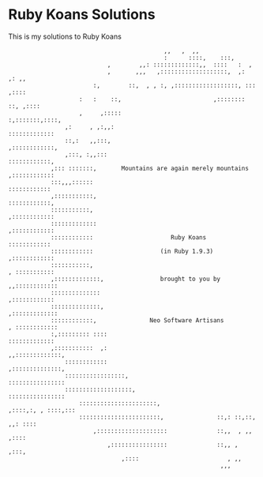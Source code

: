 Ruby Koans Solutions
====
This is my solutions to Ruby Koans
				
												,,   ,  ,,
												:      ::::,    :::,
								,        ,,: :::::::::::::,,  ::::   :  ,
								,       ,,,   ,:::::::::::::::::::,  ,:  ,: ,,
							:,        ::,  , , :, ,::::::::::::::::::, :::  ,::::
						:   :    ::,                          ,:::::::: ::, ,::::
						,     ,:::::                                  :,:::::::,::::,
					,:     , ,:,,:                                       :::::::::::::
					::,:   ,,:::,                                           ,::::::::::::,
					,:::, :,,:::                                               ::::::::::::,
				,::: :::::::,       Mountains are again merely mountains     ,::::::::::::
				:::,,,::::::                                                   ::::::::::::
				,:::::::::::,                                                    ::::::::::::,
				:::::::::::,                                                     ,::::::::::::
				:::::::::::::                                                     ,::::::::::::
				::::::::::::                      Ruby Koans                       ::::::::::::
				::::::::::::                   (in Ruby 1.9.3)                    ,::::::::::::
				:::::::::::,                                                      , :::::::::::
				,:::::::::::::,                brought to you by                 ,,::::::::::::
				::::::::::::::                                                    ,::::::::::::
				::::::::::::::,                                                 ,:::::::::::::
				::::::::::::,               Neo Software Artisans              , ::::::::::::
				:,::::::::: ::::                                               :::::::::::::
				,:::::::::::  ,:                                          ,,:::::::::::::,
					::::::::::::                                           ,::::::::::::::,
					:::::::::::::::::,                                  ::::::::::::::::
					:::::::::::::::::::,                             ::::::::::::::::
						::::::::::::::::::::::,                     ,::::,:, , ::::,:::
						:::::::::::::::::::::::,               ::,: ::,::, ,,: ::::
							,::::::::::::::::::::              ::,,  , ,,  ,::::
								,::::::::::::::::              ::,, ,   ,:::,
									,::::                         , ,,
																,,,